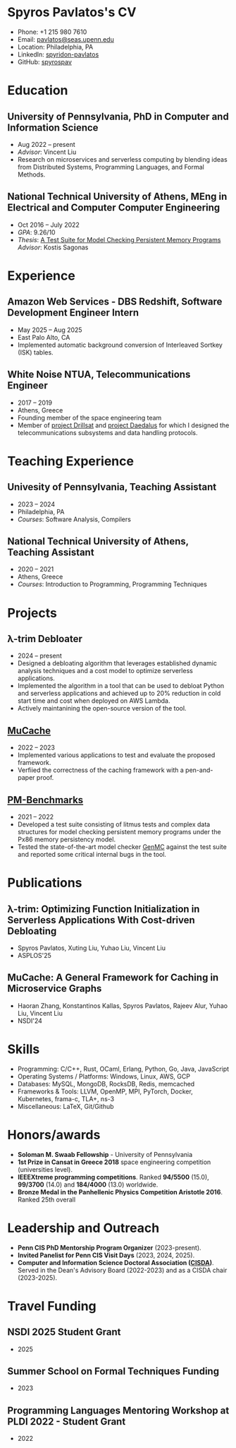 # Spyros Pavlatos's CV

- Phone: +1 215 980 7610
- Email: [pavlatos@seas.upenn.edu](mailto:pavlatos@seas.upenn.edu)
- Location: Philadelphia, PA
- LinkedIn: [spyridon-pavlatos](https://linkedin.com/in/spyridon-pavlatos)
- GitHub: [spyrospav](https://github.com/spyrospav)


# Education

## University of Pennsylvania, PhD in Computer and Information Science

- Aug 2022 – present
- *Advisor*: Vincent Liu
- Research on microservices and serverless computing by blending ideas from Distributed Systems, Programming Languages, and Formal Methods.

## National Technical University of Athens, MEng in Electrical and Computer Computer Engineering

- Oct 2016 – July 2022
- *GPA*: 9.26/10
- *Thesis*: [A Test Suite for Model Checking Persistent Memory Programs](http://artemis.cslab.ece.ntua.gr:8080/jspui/handle/123456789/18415) *Advisor*: Kostis Sagonas

# Experience

## Amazon Web Services - DBS Redshift, Software Development Engineer Intern

- May 2025 – Aug 2025
- East Palo Alto, CA
- Implemented automatic background conversion of Interleaved Sortkey (ISK) tables.

## White Noise NTUA, Telecommunications Engineer

- 2017 – 2019
- Athens, Greece
- Founding member of the space engineering team
- Member of [project Drillsat](https://whitenoisentua.gr/drillsat.html) and [project Daedalus](https://whitenoisentua.gr/daedalus.html) for which I designed the telecommunications subsystems and data handling protocols.

# Teaching Experience

## Univesity of Pennsylvania, Teaching Assistant

- 2023 – 2024
- Philadelphia, PA
- *Courses*: Software Analysis, Compilers

## National Technical University of Athens, Teaching Assistant

- 2020 – 2021
- Athens, Greece
- *Courses*: Introduction to Programming, Programming Techniques

# Projects

## λ-trim Debloater

- 2024 – present
- Designed a debloating algorithm that leverages established dynamic analysis techniques and a cost model to optimize serverless applications.
- Implemented the algorithm in a tool that can be used to debloat Python and serverless applications and achieved up to 20% reduction in cold start time and cost when deployed on AWS Lambda.
- Actively maintanining the open-source version of the tool.

## [MuCache](https://github.com/eniac/mucache)

- 2022 – 2023
- Implemented various applications to test and evaluate the proposed framework.
- Verfiied the correctness of the caching framework with a pen-and-paper proof.

## [PM-Benchmarks](https://github.com/spyrospav/pm-benchmarks)

- 2021 – 2022
- Developed a test suite consisting of litmus tests and complex data structures for model checking persistent memory programs under the Px86 memory persistency model.
- Tested the state-of-the-art model checker [GenMC](https://github.com/MPI-SWS/genmc) against the test suite and reported some critical internal bugs in the tool.

# Publications

## λ-trim: Optimizing Function Initialization in Serverless Applications With Cost-driven Debloating 
- Spyros Pavlatos, Xuting Liu, Yuhao Liu, Vincent Liu
- ASPLOS'25

## MuCache: A General Framework for Caching in Microservice Graphs 
- Haoran Zhang, Konstantinos Kallas, Spyros Pavlatos, Rajeev Alur, Yuhao Liu, Vincent Liu
- NSDI'24

# Skills

- Programming: C/C++, Rust, OCaml, Erlang, Python, Go, Java, JavaScript
- Operating Systems / Platforms: Windows, Linux, AWS, GCP
- Databases: MySQL, MongoDB, RocksDB, Redis, memcached
- Frameworks & Tools: LLVM, OpenMP, MPI, PyTorch, Docker, Kubernetes, frama-c, TLA+, ns-3
- Miscellaneous: LaTeX, Git/Github
# Honors/awards

- **Soloman M. Swaab Fellowship** - University of Pennsylvania
- **1st Prize in Cansat in Greece 2018** space engineering competition (universities level).
- **IEEEXtreme programming competitions**. Ranked **94/5500** (15.0), **99/3700** (14.0) and **184/4000** (13.0) worldwide.
- **Bronze Medal in the Panhellenic Physics Competition Aristotle 2016**. Ranked 25th overall
# Leadership and Outreach

- **Penn CIS PhD Mentorship Program Organizer** (2023-present).
- **Invited Panelist for Penn CIS Visit Days** (2023, 2024, 2025).
- **Computer and Information Science Doctoral Association ([CISDA](https://penn-cisda.github.io/))**. Served in the Dean's Advisory Board (2022-2023) and as a CISDA chair (2023-2025).
# Travel Funding

## NSDI 2025 Student Grant

- 2025

## Summer School on Formal Techniques Funding

- 2023

## Programming Languages Mentoring Workshop at PLDI 2022 - Student Grant

- 2022

